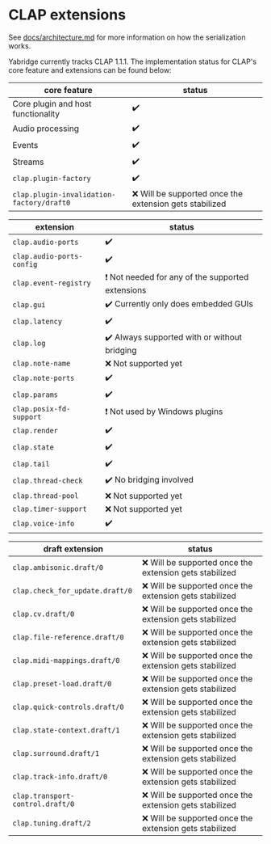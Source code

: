 # CLAP extensions

See
[docs/architecture.md](https://github.com/robbert-vdh/yabridge/blob/master/docs/architecture.md)
for more information on how the serialization works.

Yabridge currently tracks CLAP 1.1.1. The implementation status for CLAP's core feature and extensions can be found below:

| core feature                              | status                                                   |
| ----------------------------------------- | -------------------------------------------------------- |
| Core plugin and host functionality        | :heavy_check_mark:                                       |
| Audio processing                          | :heavy_check_mark:                                       |
| Events                                    | :heavy_check_mark:                                       |
| Streams                                   | :heavy_check_mark:                                       |
| `clap.plugin-factory`                     | :heavy_check_mark:                                       |
| `clap.plugin-invalidation-factory/draft0` | :x: Will be supported once the extension gets stabilized |

| extension                 | status                                                                  |
| ------------------------- | ----------------------------------------------------------------------- |
| `clap.audio-ports`        | :heavy_check_mark:                                                      |
| `clap.audio-ports-config` | :heavy_check_mark:                                                      |
| `clap.event-registry`     | :heavy_exclamation_mark: Not needed for any of the supported extensions |
| `clap.gui`                | :heavy_check_mark: Currently only does embedded GUIs                    |
| `clap.latency`            | :heavy_check_mark:                                                      |
| `clap.log`                | :heavy_check_mark: Always supported with or without bridging            |
| `clap.note-name`          | :x: Not supported yet                                                   |
| `clap.note-ports`         | :heavy_check_mark:                                                      |
| `clap.params`             | :heavy_check_mark:                                                      |
| `clap.posix-fd-support`   | :heavy_exclamation_mark: Not used by Windows plugins                    |
| `clap.render`             | :heavy_check_mark:                                                      |
| `clap.state`              | :heavy_check_mark:                                                      |
| `clap.tail`               | :heavy_check_mark:                                                      |
| `clap.thread-check`       | :heavy_check_mark: No bridging involved                                 |
| `clap.thread-pool`        | :x: Not supported yet                                                   |
| `clap.timer-support`      | :x: Not supported yet                                                   |
| `clap.voice-info`         | :heavy_check_mark:                                                      |

| draft extension                  | status                                                   |
| -------------------------------- | -------------------------------------------------------- |
| `clap.ambisonic.draft/0`         | :x: Will be supported once the extension gets stabilized |
| `clap.check_for_update.draft/0`  | :x: Will be supported once the extension gets stabilized |
| `clap.cv.draft/0`                | :x: Will be supported once the extension gets stabilized |
| `clap.file-reference.draft/0`    | :x: Will be supported once the extension gets stabilized |
| `clap.midi-mappings.draft/0`     | :x: Will be supported once the extension gets stabilized |
| `clap.preset-load.draft/0`       | :x: Will be supported once the extension gets stabilized |
| `clap.quick-controls.draft/0`    | :x: Will be supported once the extension gets stabilized |
| `clap.state-context.draft/1`     | :x: Will be supported once the extension gets stabilized |
| `clap.surround.draft/1`          | :x: Will be supported once the extension gets stabilized |
| `clap.track-info.draft/0`        | :x: Will be supported once the extension gets stabilized |
| `clap.transport-control.draft/0` | :x: Will be supported once the extension gets stabilized |
| `clap.tuning.draft/2`            | :x: Will be supported once the extension gets stabilized |
